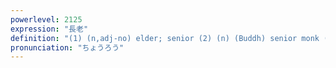 ```yaml
---
powerlevel: 2125
expression: "長老"
definition: "(1) (n,adj-no) elder; senior (2) (n) (Buddh) senior monk (3) (n) dean; presbyter; patriarch"
pronunciation: "ちょうろう"
---
```

